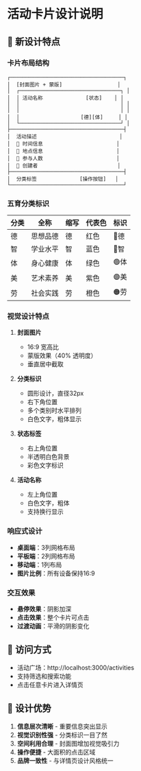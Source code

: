 # 活动卡片设计说明

## 🎨 新设计特点

### 卡片布局结构
```
┌─────────────────────────────────────┐
│  [封面图片 + 蒙版]                  │
│  ┌─────────────────────────────────┐ │
│  │ 活动名称              [状态]    │ │
│  │                                 │ │
│  │                                 │ │
│  │                    [德][体]     │ │
│  └─────────────────────────────────┘ │
├─────────────────────────────────────┤
│  活动描述                           │
│  📅 时间信息                        │
│  📍 地点信息                        │
│  👥 参与人数                        │
│  👤 创建者                          │
├─────────────────────────────────────┤
│  分类标签              [操作按钮]   │
└─────────────────────────────────────┘
```

### 五育分类标识

| 分类 | 全称 | 缩写 | 代表色 | 标识 |
|------|------|------|--------|------|
| 德 | 思想品德 | 德 | 红色 | 🔴德 |
| 智 | 学业水平 | 智 | 蓝色 | 🔵智 |
| 体 | 身心健康 | 体 | 绿色 | 🟢体 |
| 美 | 艺术素养 | 美 | 紫色 | 🟣美 |
| 劳 | 社会实践 | 劳 | 橙色 | 🟠劳 |

### 视觉设计特点

1. **封面图片**
   - 16:9 宽高比
   - 蒙版效果（40% 透明度）
   - 垂直居中截取

2. **分类标识**
   - 圆形设计，直径32px
   - 右下角位置
   - 多个类别时水平排列
   - 白色文字，粗体显示

3. **状态标签**
   - 右上角位置
   - 半透明白色背景
   - 彩色文字标识

4. **活动名称**
   - 左上角位置
   - 白色文字，粗体
   - 支持换行显示

### 响应式设计

- **桌面端**：3列网格布局
- **平板端**：2列网格布局  
- **移动端**：1列布局
- **图片比例**：所有设备保持16:9

### 交互效果

- **悬停效果**：阴影加深
- **点击效果**：整个卡片可点击
- **过渡动画**：平滑的阴影变化

## 📱 访问方式

- 活动广场：http://localhost:3000/activities
- 支持筛选和搜索功能
- 点击任意卡片进入详情页

## 🎯 设计优势

1. **信息层次清晰** - 重要信息突出显示
2. **视觉识别性强** - 分类标识一目了然
3. **空间利用合理** - 封面图增加视觉吸引力
4. **操作便捷** - 大面积的点击区域
5. **品牌一致性** - 与详情页设计风格统一
